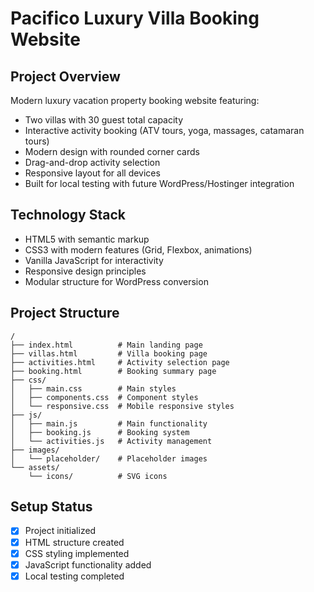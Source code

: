 # Pacifico Luxury Villa Booking Website

## Project Overview
Modern luxury vacation property booking website featuring:
- Two villas with 30 guest total capacity
- Interactive activity booking (ATV tours, yoga, massages, catamaran tours)
- Modern design with rounded corner cards
- Drag-and-drop activity selection
- Responsive layout for all devices
- Built for local testing with future WordPress/Hostinger integration

## Technology Stack
- HTML5 with semantic markup
- CSS3 with modern features (Grid, Flexbox, animations)
- Vanilla JavaScript for interactivity
- Responsive design principles
- Modular structure for WordPress conversion

## Project Structure
```
/
├── index.html          # Main landing page
├── villas.html         # Villa booking page
├── activities.html     # Activity selection page
├── booking.html        # Booking summary page
├── css/
│   ├── main.css        # Main styles
│   ├── components.css  # Component styles
│   └── responsive.css  # Mobile responsive styles
├── js/
│   ├── main.js         # Main functionality
│   ├── booking.js      # Booking system
│   └── activities.js   # Activity management
├── images/
│   └── placeholder/    # Placeholder images
└── assets/
    └── icons/          # SVG icons
```

## Setup Status
- [x] Project initialized
- [x] HTML structure created
- [x] CSS styling implemented
- [x] JavaScript functionality added
- [x] Local testing completed